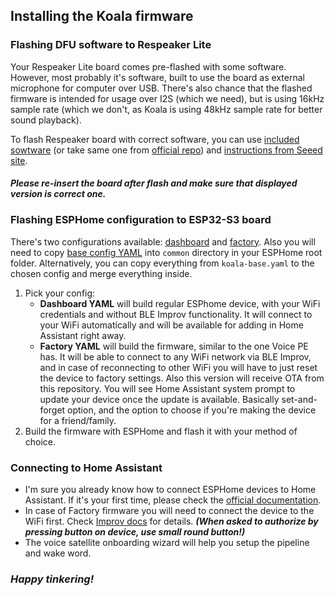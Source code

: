 ## Installing the Koala firmware

### Flashing DFU software to Respeaker Lite
Your Respeaker Lite board comes pre-flashed with some software. However, most probably it's software, built to use the board as external microphone for computer over USB. There's also chance that the flashed firmware is intended for usage over I2S (which we need), but is using 16kHz sample rate (which we don't, as Koala is using 48kHz sample rate for better sound playback).

To flash Respeaker board with correct software, you can use [included sowtware](/respeaker_lite_i2s_dfu_firmware_48k_v1.0.9.bin) (or take same one from [official repo](https://github.com/respeaker/ReSpeaker_Lite/tree/master/xmos_firmwares)) and [instructions from Seeed site](https://wiki.seeedstudio.com/xiao_respeaker/#flash-the-i2s-firmware).

#### _Please re-insert the board after flash and make sure that displayed version is correct one._

### Flashing ESPHome configuration to ESP32-S3 board
There's two configurations available: [dashboard](/config/koala-dashboard.yaml) and [factory](/config/koala-factory.yaml). Also you will need to copy [base config YAML](/config/common/koala-base.yaml) into `common` directory in your ESPHome root folder. Alternatively, you can copy everything from `koala-base.yaml` to the chosen config and merge everything inside.

1. Pick your config:
    - **Dashboard YAML** will build regular ESPhome device, with your WiFi credentials and without BLE Improv functionality. It will connect to your WiFi automatically and will be available for adding in Home Assistant right away.
    - **Factory YAML** will build the firmware, similar to the one Voice PE has. It will be able to connect to any WiFi network via BLE Improv, and in case of reconnecting to other WiFi you will have to just reset the device to factory settings. Also this version will receive OTA from this repository. You will see Home Assistant system prompt to update your device once the update is available. Basically set-and-forget option, and the option to choose if you're making the device for a friend/family.
2. Build the firmware with ESPHome and flash it with your method of choice.

### Connecting to Home Assistant
- I'm sure you already know how to connect ESPHome devices to Home Assistant. If it's your first time, please check the [official documentation](https://www.home-assistant.io/integrations/esphome/).
- In case of Factory firmware you will need to connect the device to the WiFi first. Check [Improv docs](https://www.home-assistant.io/integrations/improv_ble/) for details.
_**(When asked to authorize by pressing button on device, use small round button!)**_
- The voice satellite onboarding wizard will help you setup the pipeline and wake word.

### _Happy tinkering!_
